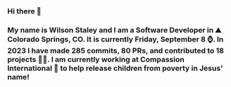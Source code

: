 ### Hi there 👋

### My name is Wilson Staley and I am a Software Developer in ⛰ Colorado Springs, CO.  It is currently Friday, September 8 ⌚. In 2023 I have made 285 commits, 80 PRs, and contributed to 18 projects 👨‍💻. I am currently working at Compassion International 🏢 to help release children from poverty in Jesus' name!